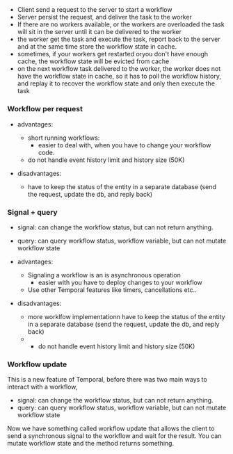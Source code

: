##

- Client send a request to the server to start a workflow
- Server persist the request, and deliver the task to the worker
- If there are no workers available, or the workers are overloaded the task will sit in the server 
until it can be delivered to the worker
- the worker get the task and execute the task, report back to the server and at the same time
store the workflow state in cache.
- sometimes, if your workers get restarted oryou don't have enough cache, the workflow state will be evicted from cache
- on the next workflow task delivered to the worker, the worker does not have the workflow state in cache, so
it has to poll the workflow history, and replay it to recover the workflow state and only then execute the task 


### Workflow per request
- advantages:
  - short running workflows:
    - easier to deal with, when you have to change your workflow code. 
  - do not handle event history limit and history size (50K)

- disadvantages:
  - have to keep the status of the entity in a separate database (send the request, update the db, and reply back)

### Signal + query
- signal: can change the workflow status, but can not return anything.
- query: can query workflow status, workflow variable, but can not mutate workflow state
  
- advantages:
    - Signaling a workflow is an is asynchronous operation
        - easier with you have to deploy changes to your workflow
    - Use other Temporal features like timers, cancellations etc.. 

- disadvantages:
    - more worklfow implementationn have to keep the status of the entity in a separate database (send the request, update the db, and reply back)
    -   - do not handle event history limit and history size (50K)




### Workflow update
This is a new feature of Temporal, before there was two main ways to interact with a workflow, 
- signal: can change the workflow status, but can not return anything.
- query: can query workflow status, workflow variable, but can not mutate workflow state

Now we have something called workflow update that allows the client to send a synchronous signal to the 
workflow and wait for the result. You can mutate workflow state and the method returns something. 




